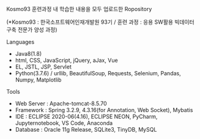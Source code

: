 Kosmo93 훈련과정 내 학습한 내용을 모두 업로드한 Ropository 

(*Kosmo93 : 한국소프트웨어인재개발원 93기 / 훈련 과정 : 응용 SW활용 빅데이터 구축 전문가 양성 과정)


Languages

- Java8(1.8)
- html, CSS, JavaScript, jQuery, aJax, Vue
- EL, JSTL, JSP, Servlet
- Python(3.7.6) / urllib, BeautifulSoup, Requests, Selenium, Pandas, Numpy, Matplotlib

Tools

- Web Server : Apache-tomcat-8.5.70 
- Framework : Spring 3.2.9, 4.3.16(for Annotation, Web Socket), Mybatis
- IDE : ECLIPSE 2020-06(4.16), ECLIPSE NEON, PyCharm, Jupyternotebook, VS Code, Anaconda
- Database : Oracle 11g Release, SQLite3, TinyDB, MySQL
